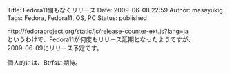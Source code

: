 Title: Fedora11間もなくリリース
Date: 2009-06-08 22:59
Author: masayukig
Tags: Fedora, Fedora11, OS, PC
Status: published

<http://fedoraproject.org/static/js/release-counter-ext.js?lang=ja>  
というわけで、Fedora11が何度もリリース延期となったようですが、  
2009-06-09にリリース予定です。

個人的には、Btrfsに期待。
